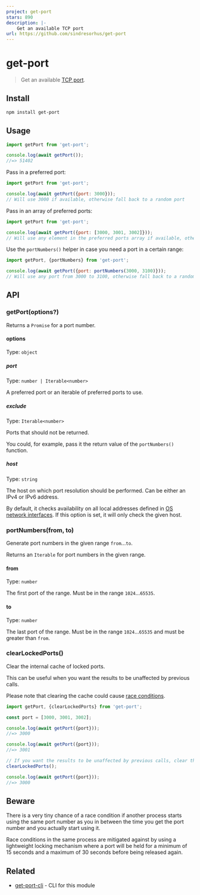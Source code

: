 ```yaml
---
project: get-port
stars: 890
description: |-
    Get an available TCP port
url: https://github.com/sindresorhus/get-port
---
```


# get-port

> Get an available [TCP port](https://en.wikipedia.org/wiki/Port_(computer_networking)).

## Install

```sh
npm install get-port
```

## Usage

```js
import getPort from 'get-port';

console.log(await getPort());
//=> 51402
```

Pass in a preferred port:

```js
import getPort from 'get-port';

console.log(await getPort({port: 3000}));
// Will use 3000 if available, otherwise fall back to a random port
```

Pass in an array of preferred ports:

```js
import getPort from 'get-port';

console.log(await getPort({port: [3000, 3001, 3002]}));
// Will use any element in the preferred ports array if available, otherwise fall back to a random port
```

Use the `portNumbers()` helper in case you need a port in a certain range:

```js
import getPort, {portNumbers} from 'get-port';

console.log(await getPort({port: portNumbers(3000, 3100)}));
// Will use any port from 3000 to 3100, otherwise fall back to a random port
```

## API

### getPort(options?)

Returns a `Promise` for a port number.

#### options

Type: `object`

##### port

Type: `number | Iterable<number>`

A preferred port or an iterable of preferred ports to use.

##### exclude

Type: `Iterable<number>`

Ports that should not be returned.

You could, for example, pass it the return value of the `portNumbers()` function.

##### host

Type: `string`

The host on which port resolution should be performed. Can be either an IPv4 or IPv6 address.

By default, it checks availability on all local addresses defined in [OS network interfaces](https://nodejs.org/api/os.html#os_os_networkinterfaces). If this option is set, it will only check the given host.

### portNumbers(from, to)

Generate port numbers in the given range `from`...`to`.

Returns an `Iterable` for port numbers in the given range.

#### from

Type: `number`

The first port of the range. Must be in the range `1024`...`65535`.

#### to

Type: `number`

The last port of the range. Must be in the range `1024`...`65535` and must be greater than `from`.

### clearLockedPorts()

Clear the internal cache of locked ports.

This can be useful when you want the results to be unaffected by previous calls.

Please note that clearing the cache could cause [race conditions](#beware).

```js
import getPort, {clearLockedPorts} from 'get-port';

const port = [3000, 3001, 3002];

console.log(await getPort({port}));
//=> 3000

console.log(await getPort({port}));
//=> 3001

// If you want the results to be unaffected by previous calls, clear the cache.
clearLockedPorts();

console.log(await getPort({port}));
//=> 3000
```

## Beware

There is a very tiny chance of a race condition if another process starts using the same port number as you in between the time you get the port number and you actually start using it.

Race conditions in the same process are mitigated against by using a lightweight locking mechanism where a port will be held for a minimum of 15 seconds and a maximum of 30 seconds before being released again.

## Related

- [get-port-cli](https://github.com/sindresorhus/get-port-cli) - CLI for this module

